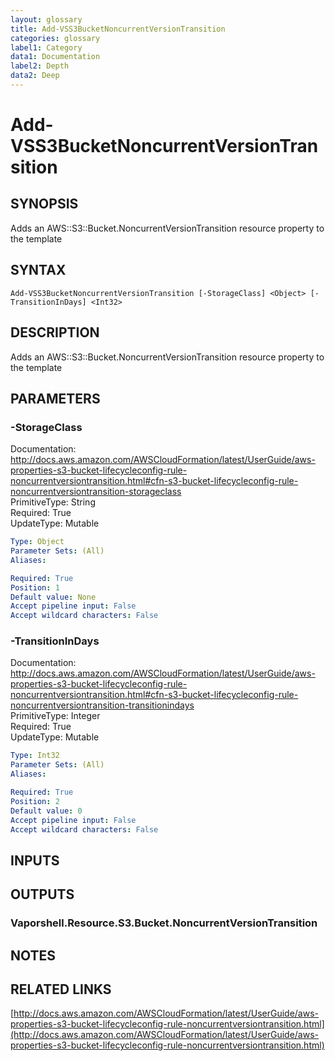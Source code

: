 ```yaml
---
layout: glossary
title: Add-VSS3BucketNoncurrentVersionTransition
categories: glossary
label1: Category
data1: Documentation
label2: Depth
data2: Deep
---
```


# Add-VSS3BucketNoncurrentVersionTransition

## SYNOPSIS
Adds an AWS::S3::Bucket.NoncurrentVersionTransition resource property to the template

## SYNTAX

```
Add-VSS3BucketNoncurrentVersionTransition [-StorageClass] <Object> [-TransitionInDays] <Int32>
```

## DESCRIPTION
Adds an AWS::S3::Bucket.NoncurrentVersionTransition resource property to the template

## PARAMETERS

### -StorageClass
Documentation: http://docs.aws.amazon.com/AWSCloudFormation/latest/UserGuide/aws-properties-s3-bucket-lifecycleconfig-rule-noncurrentversiontransition.html#cfn-s3-bucket-lifecycleconfig-rule-noncurrentversiontransition-storageclass    
PrimitiveType: String    
Required: True    
UpdateType: Mutable

```yaml
Type: Object
Parameter Sets: (All)
Aliases: 

Required: True
Position: 1
Default value: None
Accept pipeline input: False
Accept wildcard characters: False
```

### -TransitionInDays
Documentation: http://docs.aws.amazon.com/AWSCloudFormation/latest/UserGuide/aws-properties-s3-bucket-lifecycleconfig-rule-noncurrentversiontransition.html#cfn-s3-bucket-lifecycleconfig-rule-noncurrentversiontransition-transitionindays    
PrimitiveType: Integer    
Required: True    
UpdateType: Mutable

```yaml
Type: Int32
Parameter Sets: (All)
Aliases: 

Required: True
Position: 2
Default value: 0
Accept pipeline input: False
Accept wildcard characters: False
```

## INPUTS

## OUTPUTS

### Vaporshell.Resource.S3.Bucket.NoncurrentVersionTransition

## NOTES

## RELATED LINKS

[http://docs.aws.amazon.com/AWSCloudFormation/latest/UserGuide/aws-properties-s3-bucket-lifecycleconfig-rule-noncurrentversiontransition.html](http://docs.aws.amazon.com/AWSCloudFormation/latest/UserGuide/aws-properties-s3-bucket-lifecycleconfig-rule-noncurrentversiontransition.html)

